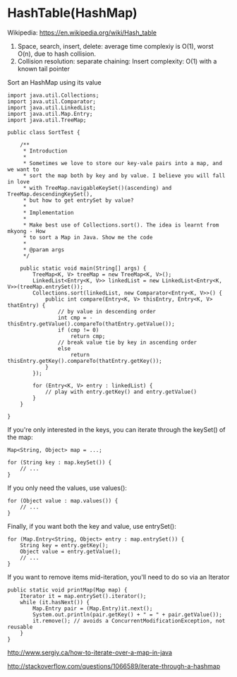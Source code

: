 # HashTable(HashMap)
Wikipedia: https://en.wikipedia.org/wiki/Hash_table  
1. Space, search, insert, delete: average time complexiy is O(1), worst O(n), due to hash collision.  
2. Collision resolution: 
    separate chaining: 
      Insert complexity: O(1) with a known tail pointer
    


Sort an HashMap using its value  
```
import java.util.Collections;
import java.util.Comparator;
import java.util.LinkedList;
import java.util.Map.Entry;
import java.util.TreeMap;

public class SortTest {

	/**
	 * Introduction
	 * 
	 * Sometimes we love to store our key-vale pairs into a map, and we want to
	 * sort the map both by key and by value. I believe you will fall in love
	 * with TreeMap.navigableKeySet()(ascending) and TreeMap.descendingKeySet(),
	 * but how to get entrySet by value?
	 * 
	 * Implementation
	 * 
	 * Make best use of Collections.sort(). The idea is learnt from mkyong - How
	 * to sort a Map in Java. Show me the code
	 * 
	 * @param args
	 */

	public static void main(String[] args) {
		TreeMap<K, V> treeMap = new TreeMap<K, V>();
		LinkedList<Entry<K, V>> linkedList = new LinkedList<Entry<K, V>>(treeMap.entrySet());
		Collections.sort(linkedList, new Comparator<Entry<K, V>>() {
			public int compare(Entry<K, V> thisEntry, Entry<K, V> thatEntry) {
				// by value in descending order
				int cmp = -thisEntry.getValue().compareTo(thatEntry.getValue());
				if (cmp != 0)
					return cmp;
				// break value tie by key in ascending order
				else
					return thisEntry.getKey().compareTo(thatEntry.getKey());
			}
		});

		for (Entry<K, V> entry : linkedList) {
			// play with entry.getKey() and entry.getValue()
		}
	}

}
```
  
If you're only interested in the keys, you can iterate through the keySet() of the map:
```
Map<String, Object> map = ...;

for (String key : map.keySet()) {
    // ...
}
```
If you only need the values, use values():
```
for (Object value : map.values()) {
    // ...
}
```
Finally, if you want both the key and value, use entrySet():
```
for (Map.Entry<String, Object> entry : map.entrySet()) {
    String key = entry.getKey();
    Object value = entry.getValue();
    // ...
}
```

If you want to remove items mid-iteration, you'll need to do so via an Iterator

```
public static void printMap(Map map) {
    Iterator it = map.entrySet().iterator();
    while (it.hasNext()) {
        Map.Entry pair = (Map.Entry)it.next();
        System.out.println(pair.getKey() + " = " + pair.getValue());
        it.remove(); // avoids a ConcurrentModificationException, not reusable
    }
}
```

http://www.sergiy.ca/how-to-iterate-over-a-map-in-java

http://stackoverflow.com/questions/1066589/iterate-through-a-hashmap
